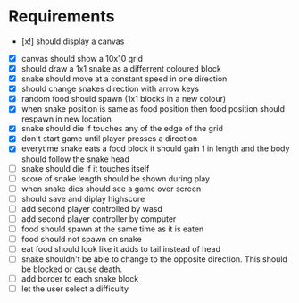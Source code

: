 # Requirements
- [x!] should display a canvas 
- [x] canvas should show a 10x10 grid 
- [x] should draw a 1x1 snake as a differrent coloured block 
- [x] snake should move at a constant speed in one direction
- [x] should change snakes direction with arrow keys 
- [x] random food should spawn (1x1 blocks in a new colour)
- [x] when snake position is same as food position then food position should respawn in new location
- [x] snake should die if touches any of the edge of the grid 
- [x] don't start game until player presses a direction
- [x] everytime snake eats a food block it should gain 1 in length and the body should follow the snake head
- [ ] snake should die if it touches itself 
- [ ] score of snake length should be shown during play
- [ ] when snake dies should see a game over screen 
- [ ] should save and diplay highscore
- [ ] add second player controlled by wasd 
- [ ] add second player controller by computer
- [ ] food should spawn at the same time as it is eaten
- [ ] food should not spawn on snake
- [ ] eat food should look like it adds to tail instead of head
- [ ] snake shouldn't be able to change to the opposite direction. This should be blocked or cause death. 
- [ ] add border to each snake block
- [ ] let the user select a difficulty